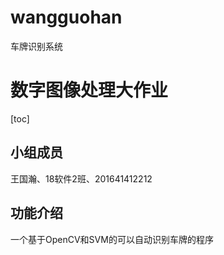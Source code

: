 # wangguohan
车牌识别系统
# 数字图像处理大作业

[toc]



## 小组成员

王国瀚、18软件2班、201641412212

## 功能介绍

一个基于OpenCV和SVM的可以自动识别车牌的程序
